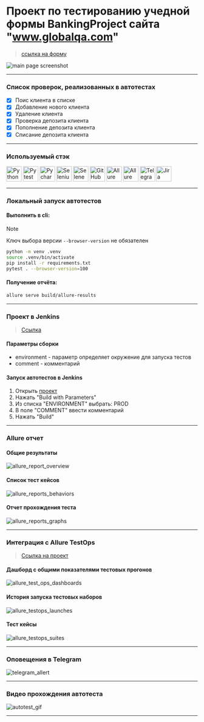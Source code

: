 # Проект по тестированию учедной формы BankingProject сайта "www.globalqa.com"
> <a target="_blank" href="https://www.globalsqa.com/angularJs-protractor/BankingProject/#/login">ссылка на форму</a>

![main page screenshot](./pictures/main_page.png)

----

### Список проверок, реализованных в автотестах

- [x] Поис клиента в списке
- [x] Добавление нового клиента
- [x] Удаление клиента 
- [x] Проверка депозита клиента
- [x] Пополнение депозита клиента
- [x] Списание депозита клиента

----

### Используемый стэк

<img title="Python" src="./pictures/python-original.svg" height="40" width="40"/> 
<img title="Pytest" src="./pictures/pytest-original.svg" height="40" width="40"/> 
<img title="Pycharm" src="./pictures/pycharm.png" height="40" width="40"/> 
<img title="Selenium" src="./pictures/selenium-original.svg" height="40" width="40"/> 
<img title="Selene" src="./pictures/selene.png" height="40" width="40"/> 
<img title="GitHub" src="./pictures/github-original.svg" height="40" width="40"/> 
<img title="Allure Report" src="./pictures/Allure_Report.png" height="40" width="40"/> 
<img title="Allure TestOps" src="./pictures/AllureTestOps.png" height="40" width="40"/>
<img title="Telegram" src="./pictures/tg.png" height="40" width="40"/>
<img title="Jira" src="./pictures/jira-original.svg" height="40" width="40"/> 

----

### Локальный запуск автотестов

#### Выполнить в cli:
> [!NOTE]
> Ключ выбора версии `--browser-version` не обязателен
```bash
python -m venv .venv
source .venv/bin/activate
pip install -r requirements.txt
pytest . --browser-version=100
```

#### Получение отчёта:
```bash
allure serve build/allure-results
```

----

### Проект в Jenkins
> <a target="_blank" href="https://jenkins.autotests.cloud/job/lesson15-hw_jenkins_full_project//">Ссылка</a>

#### Параметры сборки


* environment - параметр определяет окружение для запуска тестов
* comment - комментарий


#### Запуск автотестов в Jenkins
1. Открыть <a target="_blank" href="https://jenkins.autotests.cloud/job/lesson15-hw_jenkins_full_project//">проект</a>
2. Нажать "Build with Parameters"
3. Из списка "ENVIRONMENT" выбрать: PROD
4. В поле "COMMENT" ввести комментарий
5. Нажать "Build"

----

### Allure отчет
#### Общие результаты

![allure_report_overview](\pictures\allure_all.jpg)

#### Список тест кейсов

![allure_reports_behaviors](\pictures\allure_behaviors.jpg)

#### Отчет прохождения теста

![allure_reports_graphs](\pictures\test_report.jpg)


----

### Интеграция с Allure TestOps
> <a target="_blank" href="https://allure.autotests.cloud/project/3787/dashboards">Ссылка на проект</a>

#### Дашборд с общими показателями тестовых прогонов

![allure_test_ops_dashboards](\pictures\allure_dashboards.jpg)

#### История запуска тестовых наборов

![allure_testops_launches](\pictures\allure_launches.jpg)

#### Тест кейсы

![allure_testops_suites](\pictures\allure_suites.jpg)

----



### Оповещения в Telegram

![telegram_allert](\pictures\telegram.png)

----

### Видео прохождения автотеста

![autotest_gif](\pictures\video.gif)

----


